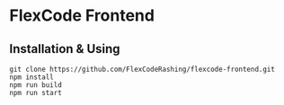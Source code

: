 # FlexCode Frontend
## Installation & Using
```shell
git clone https://github.com/FlexCodeRashing/flexcode-frontend.git
npm install
npm run build
npm run start
```